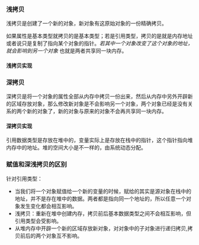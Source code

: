 ### 浅拷贝

浅拷贝是创建了一个新的对象，新对象有这原始对象的一份精确拷贝。

如果属性是基本类型就拷贝的是基本类型；若是引用类型，拷贝的是就是内存地址或者说只是复制了指向某个对象的指针。*若其中一个对象改变了这个对象的地址，就会影响到另一个对象* 也就是两者共享同一块内存。
#### 浅拷贝实现


### 深拷贝

深拷贝是将一个对象的属性全部从内存中拷贝一份出来，然后从内存中另外开辟新的区域存放对象，那么修改新对象是不会影响另一个对象，两个对象已经是没有关系的两个新的对象了，新的对象与原来的对象不会再共享同一块内存。

#### 深拷贝实现

引用数据类型是存放在堆中的，变量实际上是存放在栈中的指针，这个指针指向堆内存中的地址。堆的空间大小是不一样的，由系统动态分配。

### 赋值和深浅拷贝的区别

针对引用类型：

- 当我们将一个对象赋值给一个新的变量的时候，赋给的其实是源对象在栈中的地址，并不是存在堆中的数据。两者都是指向同一个地址的，所以任意一个对象发生变化都会相互影响。
- 浅拷贝：重新在堆中创建内存，拷贝前后基本数据类型之间不会相互影响，但引用类型会受影响。
- 从堆内存中开辟一个新的区域存放新对象，对对象中的子对象进行递归拷贝,拷贝前后的两个对象互不影响。























